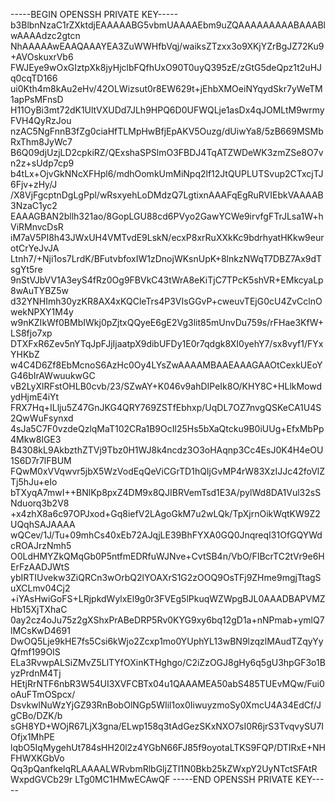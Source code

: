 -----BEGIN OPENSSH PRIVATE KEY-----
b3BlbnNzaC1rZXktdjEAAAAABG5vbmUAAAAEbm9uZQAAAAAAAAABAAABlwAAAAdzc2gtcn
NhAAAAAwEAAQAAAYEA3ZuWWHfbVqj/waiksZTzxx3o9XKjYZrBgJZ72Ku9+AVOskuxrVb6
FWJEye9wOxGIztpXk8jyHjclbFQfhUxO90T0uyQ395zE/zGtG5deQpz1t2uHJq0cqTD166
ui0Kth4m8kAu2eHv/42OLWizsut0r8EW629t+jEhbXMOeiNYqydSkr7yWeTM1apPsMFnsD
H11OyBi3mt72dK1UltVXUDd7JLh9HPQ6D0UFWQLje1asDx4qJOMLtM9wrmyFVH4QyRzJou
nzAC5NgFnnB3fZg0ciaHfTLMpHwBfjEpAKV5Ouzg/dUiwYa8/5zB669MSMbRxThm8JyWc7
B6Q09djUzjLD2cpkiRZ/QExshaSPSlmO3FBDJ4TqATZWDeWK3zmZSe8O7vn2z+sUdp7cp9
b4tLx+OjvGkNNcXFHpl6/mdhOomkUmMiNpq2lf12JtQUPLUTSvup2CTxcjTJ6Fjv+zHy/J
/X8VjFgcptnDgLgPpl/wRsxyehLoDMdzQ7LgtixnAAAFqEgRuRVIEbkVAAAAB3NzaC1yc2
EAAAGBAN2bllh321ao/8GopLGU88cd6PVyo2GawYCWe9irvfgFTrJLsa1W+hViRMnvcDsR
iM7aV5PI8h43JWxUH4VMTvdE9LskN/ecxP8xrRuXXkKc9bdrhyatHKkw9eurotCrYeJvJA
Ltnh7/+Nji1os7LrdK/BFutvbfoxIW1zDnojWKsnUpK+8lnkzNWqT7DBZ7Ax9dTsgYt5re
9nStVJbVV1A3eyS4fRz0Og9FBVkC43tWrA8eKiTjC7TPcK5shVR+EMkcyaLp8wAuTYBZ5w
d32YNHImh30yzKR8AX4xKQCleTrs4P3VIsGGvP+cweuvTEjG0cU4ZvCclnOwekNPXY1M4y
w9nKZIkWf0BMbIWkj0pZjtxQQyeE6gE2Vg3lit85mUnvDu759s/rFHae3KfW+LS8fjo7xp
DTXFxR6Zev5nYTqJpFJjIjaatpX9dibUFDy1E0r7qdgk8XI0yehY7/sx8vyf1/FYxYHKbZ
w4C4D6Zf8EbMcnoS6AzHc0Oy4LYsZwAAAAMBAAEAAAGAAOtCexkUEoYG46bIrAWwuukwGC
vB2LyXlRFstOHLB0cvb/23/SZwAY+K046v9ahDIPeIk8O/KHY8C+HLlkMowdydHjmE4iYt
FRX7Hq+ILlju5Z47GnJKG4QRY769ZSTfEbhxp/UqDL7OZ7nvgQSKeCA1U4S2QwWuFsynxd
4sJa5C7F0vzdeQzlqMaT102CRa1B9OcIl25Hs5bXaQtcku9B0iUUg+EfxMbPp4Mkw8lGE3
B4308kL9AkbzthZTVj9Tbz0H1WJ8k4ncdz3O3oHAqnp3Cc4EsJ0K4H4eOU1S6D7r7lFBUM
FQwM0xVVqwvr5jbX5WzVodEqQeViCGrTD1hQIjGvMP4rW83XzIJJc42foVlZTj5hJu+eIo
bTXyqA7mwI++BNlKp8pxZ4DM9x8QJIBRVemTsd1E3A/pylWd8DA1Vul32sSNduorq3b2V8
+x4zhX8a6c97OPJxod+Gq8iefV2LAgoGkM7u2wLQk/TpXjrnOikWqtKW9Z2UQqhSAJAAAA
wQCev/1J/Tu+09mhCs40xEb72AJqjLE39BhFYXA0GQ0JnqreqI31OfGQYWdcROAJrzNmh5
O0LdHMYZkQMqGb0P5ntfmEDRfuWJNve+CvtSB4n/VbO/FIBcrTC2tVr9e6HErFzAADJWtS
ybIRTIUvekw3ZiQRCn3wOrbQ2lYOAXrS1G2zOOQ9OsTFj9ZHme9mgjTtagSuXCLmv04Cj2
+iYAsHwiGoFS+LRjpkdWylxEl9g0r3FVEg5lPkuqWZWpgBJL0AAADBAPVMZHb15XjTXhaC
0ay2cz4oJu75z2gXShxPrABeDRP5Rv0KYG9xy6bq12gD1a+nNPmab+ymlQ7lMCsKwD4691
DwOQ5Lje9kHE7fs5Csi6kWjo2Zcxp1mo0YUphYL13wBN9lzqzlMAudTZqyYyQfmf199OIS
ELa3RvwpALSiZMvZ5LlTYfOXinKTHghgo/C2iZzOGJ8gHy6q5gU3hpGF3o1ByzPrdnM4Tj
HEtjRrNTF6nbR3W54UI3XVFCBTx04u1QAAAMEA50abS485TUEvMQw/Fui0oAuFTmOSpcx/
DsvkwlNuWzYjGZ93RnBobOlNGp5WIil1ox0IiwuyzmoSy0XmcU4A34EdCf/JgCBo/DZK/b
sGH8YD+WOjR67LjX3gna/ELwp158q3tAdGezSKxNXO7sI0R6jrS3TvqvySU7IOfjx1MhPE
lqbO5IqMygehUt784sHH20l2z4YGbN66FJ85f9oyotaLTKS9FQP/DTIRxE+NHFHWXKGbVo
Qq3pQanfkelqRLAAAALWRvbmRlbGljZTI1N0Bkb25kZWxpY2UyNTctSFAtRWxpdGVCb29r
LTg0MC1HMwECAwQF
-----END OPENSSH PRIVATE KEY-----
